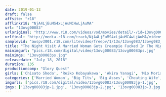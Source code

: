 ```yaml
---
date: 2019-01-13
draft: false
affsite: "r18"
afflinkr18: "NjA4LjEuMS4xLjAuMC4wLjAuMA"
url: "13ovg00083"
urloriginal: "http://www.r18.com/videos/vod/movies/detail/-/id=13ovg00083"
urlfinal: "http://media.r18.com/track/NjA4LjEuMS4xLjAuMC4wLjAuMA/videos/vod/movies/detail/-/id=13ovg00083"
samplevid: "awspv3001.r18.com/litevideo/freepv/1/13o/13ovg083/13ovg083_dmb_w.mp4"
title: "The Night Visit A Married Woman Gets Creampie Fucked In The Night While Her Husband Sleeps Beside Her 2"
mainimgurl: "pics.r18.com/digital/video/13ovg00083/13ovg00083ps.jpg"
mainimgs: "13ovg00083ps.jpg"
releasedate: "July 18, 2018"
duration: 135
productioncomp: "Glory Quest"
girls: ['Chisato Shoda', 'Reiko Kobayakawa', 'Akira Yanagi', 'Mio Morishita', 'Keiko Ninomiya']
categories: ['Married Woman', 'Big Tits', 'Big Asses', 'Cheating Wife', 'Creampie', 'Hi-Def']
imgurls: ['pics.r18.com/digital/video/13ovg00083/13ovg00083jp-1.jpg', 'pics.r18.com/digital/video/13ovg00083/13ovg00083jp-2.jpg', 'pics.r18.com/digital/video/13ovg00083/13ovg00083jp-3.jpg', 'pics.r18.com/digital/video/13ovg00083/13ovg00083jp-4.jpg', 'pics.r18.com/digital/video/13ovg00083/13ovg00083jp-5.jpg', 'pics.r18.com/digital/video/13ovg00083/13ovg00083jp-6.jpg', 'pics.r18.com/digital/video/13ovg00083/13ovg00083jp-7.jpg', 'pics.r18.com/digital/video/13ovg00083/13ovg00083jp-8.jpg', 'pics.r18.com/digital/video/13ovg00083/13ovg00083jp-9.jpg', 'pics.r18.com/digital/video/13ovg00083/13ovg00083jp-10.jpg', 'pics.r18.com/digital/video/13ovg00083/13ovg00083jp-11.jpg', 'pics.r18.com/digital/video/13ovg00083/13ovg00083jp-12.jpg', 'pics.r18.com/digital/video/13ovg00083/13ovg00083jp-13.jpg', 'pics.r18.com/digital/video/13ovg00083/13ovg00083jp-14.jpg', 'pics.r18.com/digital/video/13ovg00083/13ovg00083jp-15.jpg', 'pics.r18.com/digital/video/13ovg00083/13ovg00083jp-16.jpg', 'pics.r18.com/digital/video/13ovg00083/13ovg00083jp-17.jpg', 'pics.r18.com/digital/video/13ovg00083/13ovg00083jp-18.jpg', 'pics.r18.com/digital/video/13ovg00083/13ovg00083jp-19.jpg', 'pics.r18.com/digital/video/13ovg00083/13ovg00083jp-20.jpg']
imgs: ['13ovg00083jp-1.jpg', '13ovg00083jp-2.jpg', '13ovg00083jp-3.jpg', '13ovg00083jp-4.jpg', '13ovg00083jp-5.jpg', '13ovg00083jp-6.jpg', '13ovg00083jp-7.jpg', '13ovg00083jp-8.jpg', '13ovg00083jp-9.jpg', '13ovg00083jp-10.jpg', '13ovg00083jp-11.jpg', '13ovg00083jp-12.jpg', '13ovg00083jp-13.jpg', '13ovg00083jp-14.jpg', '13ovg00083jp-15.jpg', '13ovg00083jp-16.jpg', '13ovg00083jp-17.jpg', '13ovg00083jp-18.jpg', '13ovg00083jp-19.jpg', '13ovg00083jp-20.jpg']
---
```


